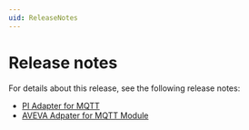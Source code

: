 ```yaml
---
uid: ReleaseNotes
---
```


# Release notes

For details about this release, see the following release notes:

+ [PI Adapter for MQTT](xref:ReleaseNotesMQTT)
+ [AVEVA Adpater for MQTT Module](xref:ReleaseNotesMQTTModule)

